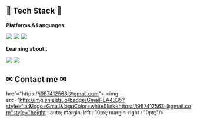 ## 📖 Tech Stack 📖
**Platforms & Languages**

<img src="https://img.shields.io/badge/c++-00599C?style=for-the-badge&logo=c%2B%2B&logoColor=white"> <img src="https://img.shields.io/badge/python-3776AB?style=for-the-badge&logo=python&logoColor=white"> <img src="https://img.shields.io/badge/Arduino-00979D?style=for-the-badge&logo=Arduino&logoColor=white"/> 

**Learning about..**

<img src="https://img.shields.io/badge/Kotlin-7F52FF?style=for-the-badge&logo=Kotlin&logoColor=white"> <img src="https://img.shields.io/badge/Android%20Studio-3DDC84?style=for-the-badge&logo=Android-Studio&logoColor=white">

## ✉ Contact me ✉

href="https://i987412563i@gmail.com">
<img src="http://img.shields.io/badge/Gmail-EA4335?style=flat&logo=Gmail&logoColor=white&link=https://i987412563i@gmail.com"style="height : auto; margin-left : 10px; margin-right : 10px;"/>
